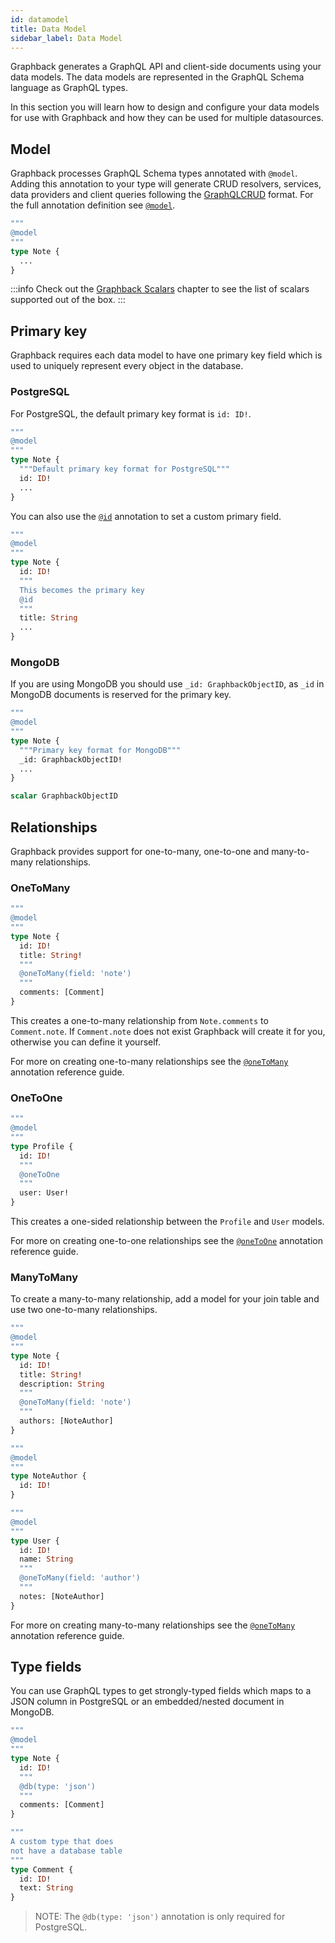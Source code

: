```yaml
---
id: datamodel
title: Data Model
sidebar_label: Data Model
---
```


Graphback generates a GraphQL API and client-side documents using your data models. The data models are represented in the GraphQL Schema language as GraphQL types.

In this section you will learn how to design and configure your data models for use with Graphback and how they can be used for multiple datasources.

## Model

Graphback processes GraphQL Schema types annotated with `@model`.
Adding this annotation to your type will generate CRUD resolvers, services, data providers and client queries following the [GraphQLCRUD](https://graphqlcrud.org) format. For the full annotation definition see [`@model`](./annotations#model).

```graphql
"""
@model
"""
type Note {
  ...
}
```

:::info
Check out the [Graphback Scalars](./scalars.md) chapter to see the list of scalars supported out of the box. 
:::

## Primary key

Graphback requires each data model to have one primary key field which is used to uniquely represent every object in the database.

### PostgreSQL

For PostgreSQL, the default primary key format is `id: ID!`.

```graphql
"""
@model
"""
type Note {
  """Default primary key format for PostgreSQL"""
  id: ID!
  ...
}
```

You can also use the [`@id`](./annotations#id) annotation to set a custom primary field.

```graphql
"""
@model
"""
type Note {
  id: ID!
  """
  This becomes the primary key
  @id
  """
  title: String
  ...
}
```

### MongoDB

If you are using MongoDB you should use `_id: GraphbackObjectID`, as `_id` in MongoDB documents is reserved for the primary key.

```graphql
"""
@model
"""
type Note {
  """Primary key format for MongoDB"""
  _id: GraphbackObjectID!
  ...
}

scalar GraphbackObjectID
```

## Relationships

Graphback provides support for one-to-many, one-to-one and many-to-many relationships.

### OneToMany

```graphql
"""
@model
"""
type Note {
  id: ID!
  title: String!
  """
  @oneToMany(field: 'note')
  """
  comments: [Comment]
}
```

This creates a one-to-many relationship from `Note.comments` to `Comment.note`. If `Comment.note` does not exist Graphback will create it for you, otherwise you can define it yourself.

For more on creating one-to-many relationships see the [`@oneToMany`](./annotations#onetomany) annotation reference guide.

### OneToOne

```graphql
"""
@model
"""
type Profile {
  id: ID!
  """
  @oneToOne
  """
  user: User!
}
```

This creates a one-sided relationship between the `Profile` and `User` models.

For more on creating one-to-one relationships see the [`@oneToOne`](./annotations#onetoone) annotation reference guide.

### ManyToMany

To create a many-to-many relationship, add a model for your join table and use two one-to-many relationships.

```graphql
""" 
@model 
"""
type Note {
  id: ID!
  title: String!
  description: String
  """
  @oneToMany(field: 'note')
  """
  authors: [NoteAuthor]
}

"""
@model
"""
type NoteAuthor {
  id: ID!
}

"""
@model
"""
type User {
  id: ID!
  name: String
  """
  @oneToMany(field: 'author')
  """
  notes: [NoteAuthor]
}
```

For more on creating many-to-many relationships see the [`@oneToMany`](./annotations#onetomany) annotation reference guide.

## Type fields

You can use GraphQL types to get strongly-typed fields which maps to a JSON column in PostgreSQL or an embedded/nested document in MongoDB.

```graphql
"""
@model
"""
type Note {
  id: ID!
  """
  @db(type: 'json')
  """
  comments: [Comment]
}

"""
A custom type that does 
not have a database table
"""
type Comment {
  id: ID!
  text: String
}
```

> NOTE: The `@db(type: 'json')` annotation is only required for PostgreSQL.

